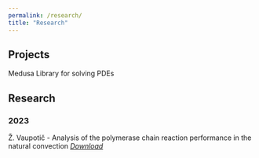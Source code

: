 ```yaml
---
permalink: /research/
title: "Research"
---
```


## Projects
Medusa Library for solving PDEs

## Research

### 2023
Ž. Vaupotič - Analysis of the polymerase chain reaction performance in the natural convection [_Download_](../assets/research/krka.pdf)